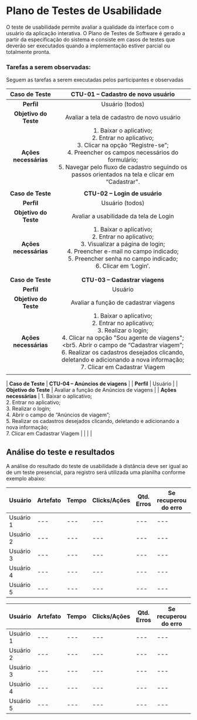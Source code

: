 # Plano de Testes de Usabilidade

O teste de usabilidade permite avaliar a qualidade da interface com o usuário da aplicação interativa. O Plano de Testes de Software é gerado a partir da especificação do sistema e consiste em casos de testes que deverão ser executados quando a implementação estiver parcial ou totalmente pronta.

### Tarefas a serem observadas: 

Seguem as tarefas a serem executadas pelos participantes e observadas

| **Caso de Teste** 	| **CTU-01 – Cadastro de novo usuário** 	|
|:---:	|:---:	|
| **Perfil** 	| Usuário (todos)	|
| **Objetivo do Teste** 	| Avaliar a tela de cadastro de novo usuário 	|
| **Ações necessárias** 	| 1. Baixar o aplicativo;<br>2. Entrar no aplicativo;<br>3. Clicar na opção “Registre-se”;<br> 4. Preencher os campos necessários do formulário;<br>5. Navegar pelo fluxo de cadastro seguindo os passos orientados na tela e clicar em “Cadastrar". 	|
|  	|  	|
| **Caso de Teste** 	| **CTU-02 – Login de usuário** 	|
| **Perfil** 	| Usuário (todos) 	|
| **Objetivo do Teste** 	| Avaliar a usabilidade da tela de Login 	|
| **Ações necessárias** 	| 1. Baixar o aplicativo;<br>2. Entrar no aplicativo;<br>3. Visualizar a página de login;<br>4. Preencher e-mail no campo indicado;<br>5. Preencher senha no campo indicado;<br>6. Clicar em ‘Login’. 	|
|  	|  	|
|  	|  	|
| **Caso de Teste** 	| **CTU-03 – Cadastrar viagens** 	|
| **Perfil** 	| Usuário 	|
| **Objetivo do Teste** 	| Avaliar a função de cadastrar viagens 	|
| **Ações necessárias** 	| 1. Baixar o aplicativo;<br>2. Entrar no aplicativo;<br>3. Realizar o login;<br>4. Clicar na opção "Sou agente de viagens";<br5. Abrir o campo de “Cadastrar viagem”;<br>6. Realizar os cadastros desejados clicando, deletando e adicionando a nova informação;<br>7. Clicar em Cadastrar Viagem 	|
|  	|  	|

| **Caso de Teste** 	| **CTU-04 – Anúncios de viagens** 	|
| **Perfil** 	| Usuário 	|
| **Objetivo do Teste** 	| Avaliar a função de Anúncios de viagens |
| **Ações necessárias** 	| 1. Baixar o aplicativo;<br>2. Entrar no aplicativo;<br>3. Realizar o login;<br>4. Abrir o campo de “Anúncios de viagem”;<br>5. Realizar os cadastros desejados clicando, deletando e adicionando a nova informação;<br>7. Clicar em Cadastrar Viagem 	|
|  	|  	|


## Análise do teste e resultados

A análise do resultado do teste de usabilidade à distância deve ser igual ao de um teste presencial, para registro será utilizada uma planilha conforme exemplo abaixo:

| **Usuário** 	| **Artefato** 	| **Tempo** | **Clicks/Ações** | **Qtd. Erros** | **Se recuperou do erro** | **Comentários e observações** |
| --- 	| --- 	| --- | ---  | --- | --- | --- |
| Usuário 1	| --- 	| --- | ---  | --- | --- | --- |
| Usuário 2 | --- 	| --- | ---  | --- | --- | --- |
| Usuário 3	| --- 	| --- | ---  | --- | --- | --- |
| Usuário 4	| --- 	| --- | ---  | --- | --- | --- |
| Usuário 5	| --- 	| --- | ---  | --- | --- | --- |

| **Usuário** 	| **Artefato** 	| **Tempo** | **Clicks/Ações** | **Qtd. Erros** | **Se recuperou do erro** | **Comentários e observações** |
| --- 	| --- 	| --- | ---  | --- | --- | --- |
| Usuário 1	| --- 	| --- | ---  | --- | --- | --- |
| Usuário 2 | --- 	| --- | ---  | --- | --- | --- |
| Usuário 3	| --- 	| --- | ---  | --- | --- | --- |
| Usuário 4	| --- 	| --- | ---  | --- | --- | --- |
| Usuário 5	| --- 	| --- | ---  | --- | --- | --- |
